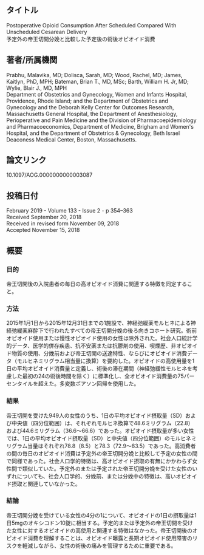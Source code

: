 ## タイトル
Postoperative Opioid Consumption After Scheduled Compared With Unscheduled Cesarean Delivery  
予定外の帝王切開分娩と比較した予定後の術後オピオイド消費

## 著者/所属機関
Prabhu, Malavika, MD; Dolisca, Sarah, MD; Wood, Rachel, MD; James, Kaitlyn, PhD, MPH; Bateman, Brian T., MD, MSc; Barth, William H. Jr, MD; Wylie, Blair J., MD, MPH  
Department of Obstetrics and Gynecology, Women and Infants Hospital, Providence, Rhode Island; and the Department of Obstetrics and Gynecology and the Deborah Kelly Center for Outcomes Research, Massachusetts General Hospital, the Department of Anesthesiology, Perioperative and Pain Medicine and the Division of Pharmacoepidemiology and Pharmacoeconomics, Department of Medicine, Brigham and Women's Hospital, and the Department of Obstetrics & Gynecology, Beth Israel Deaconess Medical Center, Boston, Massachusetts.

## 論文リンク
10.1097/AOG.0000000000003087

## 投稿日付
February 2019 - Volume 133 - Issue 2 - p 354–363  
Received September 20, 2018  
Received in revised form November 09, 2018  
Accepted November 15, 2018

## 概要
### 目的
帝王切開後の入院患者の毎日の高オピオイド消費に関連する特徴を同定すること。

### 方法
2015年1月1日から2015年12月31日までの1施設で、神経弛緩薬モルヒネによる神経弛緩薬麻酔下で行われたすべての帝王切開分娩の後ろ向きコホート研究。術前オピオイド使用または慢性オピオイド使用の女性は除外された。社会人口統計学的データ、医学的併存疾患、抗不安薬または抗鬱剤の使用、喫煙歴、非オピオイド物質の使用、分娩前および帝王切開の送達特性、ならびにオピオイド消費データ（モルヒネミリグラム相当量に換算）を要約した。オピオイドの高使用量を1日の平均オピオイド消費量と定義し、術後の滞在期間（神経弛緩性モルヒネを考慮した最初の24の術後時間を除く）に標準化し、全オピオイド消費量の75パーセンタイルを超えた。多変数ポアソン回帰を使用した。

### 結果
帝王切開を受けた949人の女性のうち、1日の平均オピオイド摂取量（SD）および中央値（四分位範囲）は、それぞれモルヒネ換算で48.6ミリグラム（22.8）および44.6ミリグラム（36.6〜66.6）であった。オピオイド摂取量が多い女性では、1日の平均オピオイド摂取量（SD）と中央値（四分位範囲）のモルヒネミリグラム当量はそれぞれ78.8（8.5）と78.3（72.9〜83.5）であった。高消費者の間の毎日のオピオイド消費は予定外の帝王切開分娩と比較して予定の女性の間で同様であった。社会人口学的特徴は、高オピオイド摂取の有無にかかわらず女性間で類似していた。予定外のまたは予定された帝王切開分娩を受けた女性のいずれについても、社会人口学的、分娩前、または分娩中の特徴は、高いオピオイド摂取と関連していなかった。

### 結論
帝王切開分娩を受けている女性の4分の1について、オピオイドの1日の摂取量は1日5mgのオキシコドン10錠に相当する。予定的または予定外の帝王切開を受けた女性に対するオピオイドの高使用と関連する特徴はなかった。帝王切開後のオピオイド消費を理解することは、オピオイド曝露と長期オピオイド使用障害のリスクを軽減しながら、女性の術後の痛みを管理するために重要である。
